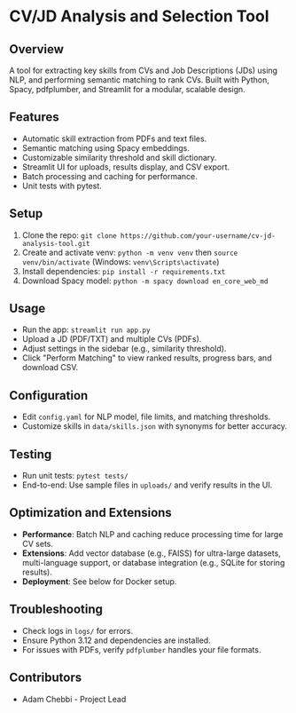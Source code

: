 # CV/JD Analysis and Selection Tool

## Overview
A tool for extracting key skills from CVs and Job Descriptions (JDs) using NLP, and performing semantic matching to rank CVs. Built with Python, Spacy, pdfplumber, and Streamlit for a modular, scalable design.

## Features
- Automatic skill extraction from PDFs and text files.
- Semantic matching using Spacy embeddings.
- Customizable similarity threshold and skill dictionary.
- Streamlit UI for uploads, results display, and CSV export.
- Batch processing and caching for performance.
- Unit tests with pytest.

## Setup
1. Clone the repo: `git clone https://github.com/your-username/cv-jd-analysis-tool.git`
2. Create and activate venv: `python -m venv venv` then `source venv/bin/activate` (Windows: `venv\Scripts\activate`)
3. Install dependencies: `pip install -r requirements.txt`
4. Download Spacy model: `python -m spacy download en_core_web_md`

## Usage
- Run the app: `streamlit run app.py`
- Upload a JD (PDF/TXT) and multiple CVs (PDFs).
- Adjust settings in the sidebar (e.g., similarity threshold).
- Click "Perform Matching" to view ranked results, progress bars, and download CSV.

## Configuration
- Edit `config.yaml` for NLP model, file limits, and matching thresholds.
- Customize skills in `data/skills.json` with synonyms for better accuracy.

## Testing
- Run unit tests: `pytest tests/`
- End-to-end: Use sample files in `uploads/` and verify results in the UI.

## Optimization and Extensions
- **Performance**: Batch NLP and caching reduce processing time for large CV sets.
- **Extensions**: Add vector database (e.g., FAISS) for ultra-large datasets, multi-language support, or database integration (e.g., SQLite for storing results).
- **Deployment**: See below for Docker setup.

## Troubleshooting
- Check logs in `logs/` for errors.
- Ensure Python 3.12 and dependencies are installed.
- For issues with PDFs, verify `pdfplumber` handles your file formats.

## Contributors
- Adam Chebbi - Project Lead